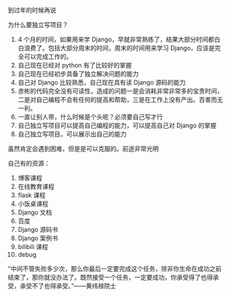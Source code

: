 
到过年的时候再说    

为什么要独立写项目？  
1. 4 个月的时间，如果用来学 Django，早就非常熟练了，结果大部分时间都白白浪费了。包括大部分周末的时间，周末的时间用来学习 Django，应该是完全可以完成工作的。  
2. 自己现在已经对 python 有了比较好的掌握
3. 自己现在已经初步具备了独立解决问题的能力
4. 自己对 Django 比较熟悉，自己现在具有读 Django 源码的能力    
5. 彦彬的代码完全没有可读性，造成的问题一是会消耗非常非常多的宝贵时间，二是对自己编程不会有任何的提高和帮助，三是在工作上没有产出。百害而无一利。  
6. 一直让别人带，什么时候是个头呢？必须要自己写才行  
7. 自己独立写项目可以提高自己编程的能力，可以提高自己对 Django 的掌握
8. 自己独立写项目，可以展示出自己的能力  


虽然肯定会遇到困难，但是是可以克服的。前途非常光明  


自己有的资源：  

1. 博客课程
2. 在线教育课程
3. flask 课程
4. 小饭桌课程  
5. Django 文档 
6. 百度  
7. Django 源码书  
8. Django 案例书  
9. bilibili 课程  
10. debug  


“中间不管失败多少次，那么你最后一定要完成这个任务，除非你生命在成功之前结束了，那你就没办法了。既然接受一个任务，一定要成功，你承受得了也得承受，承受不了也得承受。”——黄纬禄院士  
